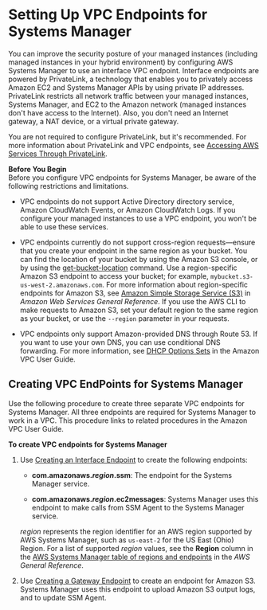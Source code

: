 # Setting Up VPC Endpoints for Systems Manager<a name="sysman-setting-up-vpc"></a>

You can improve the security posture of your managed instances \(including managed instances in your hybrid environment\) by configuring AWS Systems Manager to use an interface VPC endpoint\. Interface endpoints are powered by PrivateLink, a technology that enables you to privately access Amazon EC2 and Systems Manager APIs by using private IP addresses\. PrivateLink restricts all network traffic between your managed instances, Systems Manager, and EC2 to the Amazon network \(managed instances don't have access to the Internet\)\. Also, you don't need an Internet gateway, a NAT device, or a virtual private gateway\. 

You are not required to configure PrivateLink, but it's recommended\. For more information about PrivateLink and VPC endpoints, see [Accessing AWS Services Through PrivateLink](http://docs.aws.amazon.com/AmazonVPC/latest/UserGuide/VPC_Introduction.html#what-is-privatelink)\.

**Before You Begin**  
Before you configure VPC endpoints for Systems Manager, be aware of the following restrictions and limitations\.

+ VPC endpoints do not support Active Directory directory service, Amazon CloudWatch Events, or Amazon CloudWatch Logs\. If you configure your managed instances to use a VPC endpoint, you won't be able to use these services\.

+ VPC endpoints currently do not support cross\-region requests—ensure that you create your endpoint in the same region as your bucket\. You can find the location of your bucket by using the Amazon S3 console, or by using the [get\-bucket\-location](http://docs.aws.amazon.com/cli/latest/reference/s3api/get-bucket-location.html) command\. Use a region\-specific Amazon S3 endpoint to access your bucket; for example, `mybucket.s3-us-west-2.amazonaws.com`\. For more information about region\-specific endpoints for Amazon S3, see [Amazon Simple Storage Service \(S3\)](http://docs.aws.amazon.com/general/latest/gr/rande.html#s3_region) in *Amazon Web Services General Reference*\. If you use the AWS CLI to make requests to Amazon S3, set your default region to the same region as your bucket, or use the `--region` parameter in your requests\.

+ VPC endpoints only support Amazon\-provided DNS through Route 53\. If you want to use your own DNS, you can use conditional DNS forwarding\. For more information, see [DHCP Options Sets](http://docs.aws.amazon.com/AmazonVPC/latest/UserGuide/VPC_DHCP_Options.html) in the Amazon VPC User Guide\.

## Creating VPC EndPoints for Systems Manager<a name="sysman-setting-up-vpc-create"></a>

Use the following procedure to create three separate VPC endpoints for Systems Manager\. All three endpoints are required for Systems Manager to work in a VPC\. This procedure links to related procedures in the Amazon VPC User Guide\. 

**To create VPC endpoints for Systems Manager**

1. Use [Creating an Interface Endpoint](http://docs.aws.amazon.com/AmazonVPC/latest/UserGuide/vpce-interface.html#create-interface-endpoint) to create the following endpoints:

   + **com\.amazonaws\.*region*\.ssm**: The endpoint for the Systems Manager service\.

   + **com\.amazonaws\.*region*\.ec2messages**: Systems Manager uses this endpoint to make calls from SSM Agent to the Systems Manager service\.

   *region* represents the region identifier for an AWS region supported by AWS Systems Manager, such as `us-east-2` for the US East \(Ohio\) Region\. For a list of supported *region* values, see the **Region** column in the [AWS Systems Manager table of regions and endpoints](http://docs.aws.amazon.com/general/latest/gr/rande.html#ssm_region) in the *AWS General Reference*\.

1. Use [Creating a Gateway Endpoint](http://docs.aws.amazon.com/AmazonVPC/latest/UserGuide/vpce-gateway.html#create-gateway-endpoint) to create an endpoint for Amazon S3\. Systems Manager uses this endpoint to upload Amazon S3 output logs, and to update SSM Agent\.